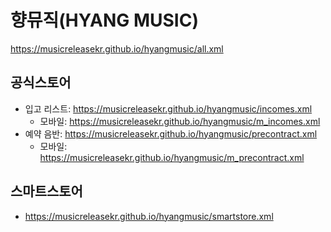 # 향뮤직(HYANG MUSIC)
https://musicreleasekr.github.io/hyangmusic/all.xml

## 공식스토어
- 입고 리스트: https://musicreleasekr.github.io/hyangmusic/incomes.xml
   - 모바일: https://musicreleasekr.github.io/hyangmusic/m_incomes.xml
- 예약 음반: https://musicreleasekr.github.io/hyangmusic/precontract.xml
   - 모바일: https://musicreleasekr.github.io/hyangmusic/m_precontract.xml
   
## 스마트스토어
- https://musicreleasekr.github.io/hyangmusic/smartstore.xml
